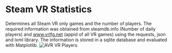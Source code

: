# Steam VR Statistics
Determines all Steam VR only games and the number of players. The required information was obtained from steamdb.info (Number of daily players) and www.vrlfg.net (appid of all VR games) using the requests, json and lxml library. The information is stored in a sqlite database and evaluated with Matplotlib.
![AVR VR Players](https://github.com/Bamux/Steam_VR_Statistics/blob/master/images/peak.png)